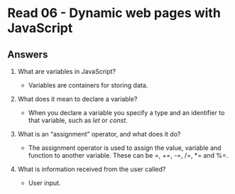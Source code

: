 # Read 06 - Dynamic web pages with JavaScript

## Answers

1. What are variables in JavaScript?

   - Variables are containers for storing data.
  
2. What does it mean to declare a variable?

   - When you declare a variable you specify a type and an identifier to that variable, such as *let* or *const*.
  
3. What is an “assignment” operator, and what does it do?

   - The assignment operator is used to assign the value, variable and function to another variable. These can be =, +=, -=, /=, *= and %=.
  
  4. What is information received from the user called?

     - User input.
